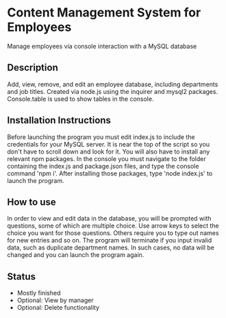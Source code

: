 # Content Management System for Employees
Manage employees via console interaction with a MySQL database
## Description
Add, view, remove, and edit an employee database, including departments and job titles. Created via node.js using the inquirer and mysql2 packages. Console.table is used to show tables in the console.
## Installation Instructions
Before launching the program you must edit index.js to include the credentials for your MySQL server. It is near the top of the script so you don't have to scroll down and look for it. You will also have to install any relevant npm packages. In the console you must navigate to the folder containing the index.js and package.json files, and type the console command 'npm i'. After installing those packages, type 'node index.js' to launch the program.
## How to use
In order to view and edit data in the database, you will be prompted with questions, some of which are multiple choice. Use arrow keys to select the choice you want for those questions. Others require you to type out names for new entries and so on. The program will terminate if you input invalid data, such as duplicate department names. In such cases, no data will be changed and you can launch the program again.
## Status
- Mostly finished
- Optional: View by manager
- Optional: Delete functionality
